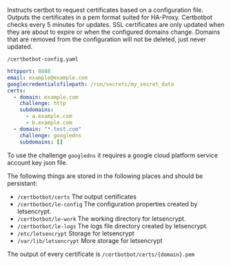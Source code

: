 Instructs certbot to request certificates based on a configuration file. Outputs the certificates in a pem format suited for HA-Proxy. Certbotbot checks every 5 minutes for updates. SSL certificates are only updated when they are about to expire or when the configured domains change. Domains that are removed from the configuration will not be deleted, just never updated.

`/certbotbot-config.yaml`

```yaml
httpport: 8888
email: example@example.com
googlecredentialsfilepath: /run/secrets/my_secret_data
certs:
  - domain: example.com
    challenge: http
    subdomains:
      - a.example.com
      - b.example.com
  - domain: "*.test.com"
    challenge: googledns
    subdomains: []

```

To use the challenge `googledns` it requires a google cloud platform service account key json file. 

The following things are stored in the following places and should be persistant:

* `/certbotbot/certs` The output certificates
* `/certbotbot/le-config` The configuration properties created by letsencrypt. 
* `/certbotbot/le-work` The working directory for letsencrypt. 
* `/certbotbot/le-logs` The logs file directory created by letsencrypt.
* `/etc/letsencrypt` Storage for letsencrypt
* `/var/lib/letsencrypt` More storage for letsencrypt

The output of every certificate is `/certbotbot/certs/{domain}.pem`